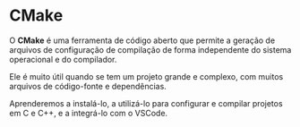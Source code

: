 # CMake

O **CMake** é uma ferramenta de código aberto que permite a geração de arquivos de configuração de compilação de forma independente do sistema operacional e do compilador.

Ele é muito útil quando se tem um projeto grande e complexo, com muitos arquivos de código-fonte e dependências.

Aprenderemos a instalá-lo, a utilizá-lo para configurar e compilar projetos em C e C++, e a integrá-lo com o VSCode.
